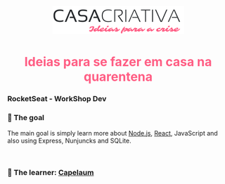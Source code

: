 <h1 align="center">
  <a href="#" title="Casa Criativa">
    <img src="public/WS Logo.png" alt="Casa Criativa Logo"/>
  </a>
</h1>

<h1 align="center" style="color: #ff5E84;">
  <b>Ideias para se fazer em casa na quarentena  </b> <br>
  <h3>RocketSeat - WorkShop Dev </h3>
</h1>

### :dart: The goal

The main goal is simply learn more about [Node.js][1], [React][2], JavaScript and also using Express, Nunjuncks and SQLite.

<br>

### :bow: The learner: [Capelaum][3]

<br>

[1]: https://nodejs.org/en/
[2]: https://reactjs.org/
[3]: https://github.com/capelaum

